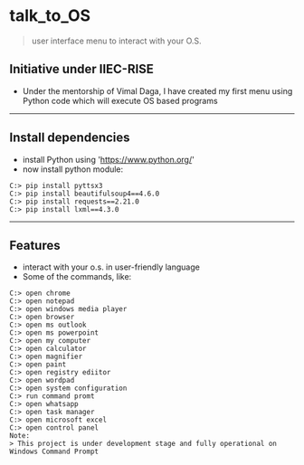 # talk_to_OS
> user interface menu to interact with your O.S.
## 
## Initiative under IIEC-RISE
- Under the mentorship of Vimal Daga, I have created my first menu using Python code which will execute OS based programs
---
## Install dependencies
- install Python using 'https://www.python.org/'
- now install python module:
```shell
C:> pip install pyttsx3
C:> pip install beautifulsoup4==4.6.0
C:> pip install requests==2.21.0
C:> pip install lxml==4.3.0
```
---
## Features
- interact with your o.s. in user-friendly language
- Some of the commands, like: 
```shell
C:> open chrome
C:> open notepad
C:> open windows media player
C:> open browser
C:> open ms outlook
C:> open ms powerpoint
C:> open my computer
C:> open calculator
C:> open magnifier
C:> open paint
C:> open registry ediitor
C:> open wordpad
C:> open system configuration
C:> run command promt
C:> open whatsapp
C:> open task manager
C:> open microsoft excel
C:> open control panel
Note: 
> This project is under development stage and fully operational on Windows Command Prompt
